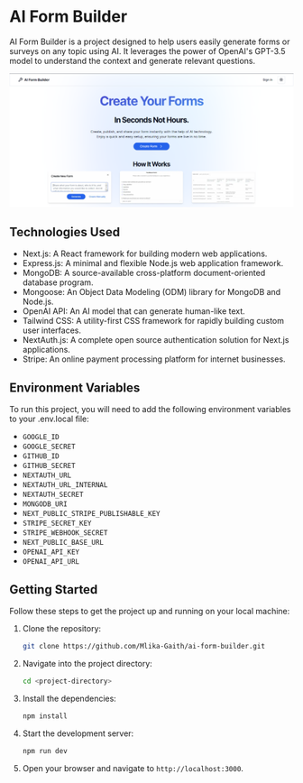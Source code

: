 # AI Form Builder

AI Form Builder is a project designed to help users easily generate forms or surveys on any topic using AI. It leverages the power of OpenAI's GPT-3.5 model to understand the context and generate relevant questions.

![Screenshot of the application](public/images/app.png)

## Technologies Used

- Next.js: A React framework for building modern web applications.
- Express.js: A minimal and flexible Node.js web application framework.
- MongoDB: A source-available cross-platform document-oriented database program.
- Mongoose: An Object Data Modeling (ODM) library for MongoDB and Node.js.
- OpenAI API: An AI model that can generate human-like text.
- Tailwind CSS: A utility-first CSS framework for rapidly building custom user interfaces.
- NextAuth.js: A complete open source authentication solution for Next.js applications.
- Stripe: An online payment processing platform for internet businesses.

## Environment Variables

To run this project, you will need to add the following environment variables to your .env.local file:

- `GOOGLE_ID`
- `GOOGLE_SECRET`
- `GITHUB_ID`
- `GITHUB_SECRET`
- `NEXTAUTH_URL`
- `NEXTAUTH_URL_INTERNAL`
- `NEXTAUTH_SECRET`
- `MONGODB_URI`
- `NEXT_PUBLIC_STRIPE_PUBLISHABLE_KEY`
- `STRIPE_SECRET_KEY`
- `STRIPE_WEBHOOK_SECRET`
- `NEXT_PUBLIC_BASE_URL`
- `OPENAI_API_KEY`
- `OPENAI_API_URL`

## Getting Started

Follow these steps to get the project up and running on your local machine:

1. Clone the repository:

   ```sh
   git clone https://github.com/Mlika-Gaith/ai-form-builder.git
   ```

2. Navigate into the project directory:

   ```sh
   cd <project-directory>
   ```

3. Install the dependencies:

   ```sh
   npm install
   ```

4. Start the development server:

   ```sh
   npm run dev
   ```

5. Open your browser and navigate to `http://localhost:3000`.
